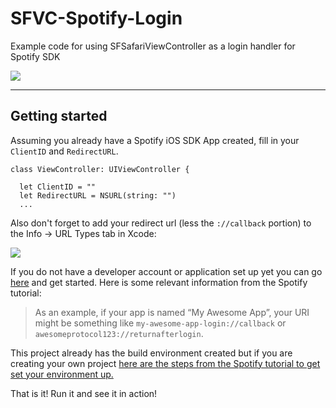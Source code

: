 # SFVC-Spotify-Login
Example code for using SFSafariViewController as a login handler for Spotify SDK

![](http://zippy.gfycat.com/DeadlyCommonGeese.gif)

---
## Getting started

Assuming you already have a Spotify iOS SDK App created, fill in your `ClientID` and `RedirectURL`.

    class ViewController: UIViewController {
    
      let ClientID = ""
      let RedirectURL = NSURL(string: "")
      ...

Also don't forget to add your redirect url (less the `://callback` portion) to the Info -> URL Types tab in Xcode:

![](http://i.imgur.com/xYHYbo8.png)

If you do not have a developer account or application set up yet you can go [here](https://developer.spotify.com/my-applications/#!/applications) and get started. Here is some relevant information from the Spotify tutorial:

> As an example, if your app is named “My Awesome App”, your URI might be something like `my-awesome-app-login://callback` or `awesomeprotocol123://returnafterlogin`.

This project already has the build environment created but if you are creating your own project [here are the steps from the Spotify tutorial to get set your environment up.](https://developer.spotify.com/technologies/spotify-ios-sdk/tutorial/#setting-up-your-build-environment)

That is it! Run it and see it in action!

